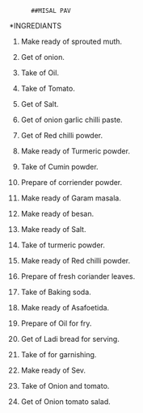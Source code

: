           ##MISAL PAV
   
   *INGREDIANTS

   1. Make ready of sprouted muth.

   2. Get of onion.

   3. Take of Oil.

   4. Take of Tomato.

   5. Get of Salt.

   6. Get of onion garlic chilli paste.

   7. Get of Red chilli powder.

   8. Make ready of Turmeric powder.

   9. Take of Cumin powder.

  10. Prepare of corriender powder.

  11. Make ready of Garam masala.

  12. Make ready of besan.

  13. Make ready of Salt.

  14. Take of turmeric powder.

  15. Make ready of Red chilli powder.

  16. Prepare of fresh coriander leaves.

  17. Take of Baking soda.

  18. Make ready of Asafoetida.

  19. Prepare of Oil for fry.

  20. Get of Ladi bread for serving.

  21. Take of for garnishing.

  22. Make ready of Sev.

  23. Take of Onion and tomato.
  
  24. Get of Onion tomato salad.